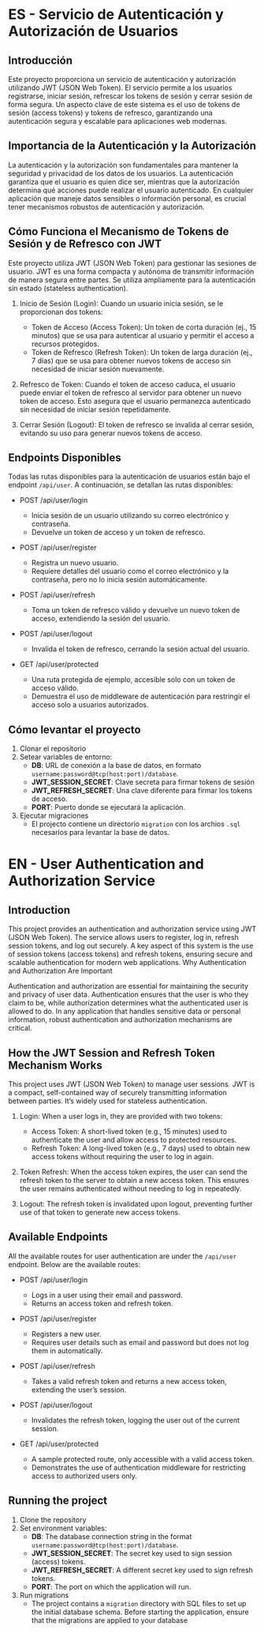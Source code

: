 # ES - Servicio de Autenticación y Autorización de Usuarios
## Introducción

Este proyecto proporciona un servicio de autenticación y autorización utilizando JWT (JSON Web Token). El servicio permite a los usuarios registrarse, iniciar sesión, refrescar los tokens de sesión y cerrar sesión de forma segura. Un aspecto clave de este sistema es el uso de tokens de sesión (access tokens) y tokens de refresco, garantizando una autenticación segura y escalable para aplicaciones web modernas.

## Importancia de la Autenticación y la Autorización

La autenticación y la autorización son fundamentales para mantener la seguridad y privacidad de los datos de los usuarios. La autenticación garantiza que el usuario es quien dice ser, mientras que la autorización determina qué acciones puede realizar el usuario autenticado. En cualquier aplicación que maneje datos sensibles o información personal, es crucial tener mecanismos robustos de autenticación y autorización.

## Cómo Funciona el Mecanismo de Tokens de Sesión y de Refresco con JWT

Este proyecto utiliza JWT (JSON Web Token) para gestionar las sesiones de usuario. JWT es una forma compacta y autónoma de transmitir información de manera segura entre partes. Se utiliza ampliamente para la autenticación sin estado (stateless authentication).

1. Inicio de Sesión (Login): Cuando un usuario inicia sesión, se le proporcionan dos tokens:
    - Token de Acceso (Access Token): Un token de corta duración (ej., 15 minutos) que se usa para autenticar al usuario y permitir el acceso a recursos protegidos.
    - Token de Refresco (Refresh Token): Un token de larga duración (ej., 7 días) que se usa para obtener nuevos tokens de acceso sin necesidad de iniciar sesión nuevamente.

2. Refresco de Token: Cuando el token de acceso caduca, el usuario puede enviar el token de refresco al servidor para obtener un nuevo token de acceso. Esto asegura que el usuario permanezca autenticado sin necesidad de iniciar sesión repetidamente.

3. Cerrar Sesión (Logout): El token de refresco se invalida al cerrar sesión, evitando su uso para generar nuevos tokens de acceso.

## Endpoints Disponibles

Todas las rutas disponibles para la autenticación de usuarios están bajo el endpoint `/api/user`. A continuación, se detallan las rutas disponibles:

- POST /api/user/login
    - Inicia sesión de un usuario utilizando su correo electrónico y contraseña.
    - Devuelve un token de acceso y un token de refresco.

- POST /api/user/register
    - Registra un nuevo usuario.
    - Requiere detalles del usuario como el correo electrónico y la contraseña, pero no lo inicia sesión automáticamente.

- POST /api/user/refresh
    - Toma un token de refresco válido y devuelve un nuevo token de acceso, extendiendo la sesión del usuario.

- POST /api/user/logout
    - Invalida el token de refresco, cerrando la sesión actual del usuario.

- GET /api/user/protected
    - Una ruta protegida de ejemplo, accesible solo con un token de acceso válido.
    - Demuestra el uso de middleware de autenticación para restringir el acceso solo a usuarios autorizados.
        
## Cómo levantar el proyecto
1. Clonar el repositorio
2. Setear variables de entorno:
    - **DB**: URL de conexión a la base de datos, en formato `username:password@tcp(host:port)/database`.
    - **JWT_SESSION_SECRET**: Clave secreta para firmar tokens de sesión
    - **JWT_REFRESH_SECRET**: Una clave diferente para firmar los tokens de acceso.
    - **PORT**: Puerto donde se ejecutará la aplicación.
3. Ejecutar migraciones
    - El projecto contiene un directorio `migration` con los archios `.sql` necesarios para levantar la base de datos.

# EN - User Authentication and Authorization Service
## Introduction

This project provides an authentication and authorization service using JWT (JSON Web Token). The service allows users to register, log in, refresh session tokens, and log out securely. A key aspect of this system is the use of session tokens (access tokens) and refresh tokens, ensuring secure and scalable authentication for modern web applications.
Why Authentication and Authorization Are Important

Authentication and authorization are essential for maintaining the security and privacy of user data. Authentication ensures that the user is who they claim to be, while authorization determines what the authenticated user is allowed to do. In any application that handles sensitive data or personal information, robust authentication and authorization mechanisms are critical.

## How the JWT Session and Refresh Token Mechanism Works

This project uses JWT (JSON Web Token) to manage user sessions. JWT is a compact, self-contained way of securely transmitting information between parties. It’s widely used for stateless authentication.

1. Login: When a user logs in, they are provided with two tokens:
    - Access Token: A short-lived token (e.g., 15 minutes) used to authenticate the user and allow access to protected resources.
    - Refresh Token: A long-lived token (e.g., 7 days) used to obtain new access tokens without requiring the user to log in again.

2. Token Refresh: When the access token expires, the user can send the refresh token to the server to obtain a new access token. This ensures the user remains authenticated without needing to log in repeatedly.

3. Logout: The refresh token is invalidated upon logout, preventing further use of that token to generate new access tokens.

## Available Endpoints

All the available routes for user authentication are under the `/api/user` endpoint. Below are the available routes:

- POST /api/user/login
    - Logs in a user using their email and password.
    - Returns an access token and refresh token.

- POST /api/user/register
    - Registers a new user.
    - Requires user details such as email and password but does not log them in automatically.

- POST /api/user/refresh
    - Takes a valid refresh token and returns a new access token, extending the user’s session.

- POST /api/user/logout
    - Invalidates the refresh token, logging the user out of the current session.

- GET /api/user/protected
    - A sample protected route, only accessible with a valid access token.
    - Demonstrates the use of authentication middleware for restricting access to authorized users only.

## Running the project

1. Clone the repository
2. Set environment variables:
    - **DB**: The database connection string in the format `username:password@tcp(host:port)/database`.
    - **JWT_SESSION_SECRET**: The secret key used to sign session (access) tokens.
    - **JWT_REFRESH_SECRET**: A different secret key used to sign refresh tokens.
    - **PORT**: The port on which the application will run.
3. Run migrations
    - The project contains a `migration` directory with SQL files to set up the initial database schema. Before starting the application, ensure that the migrations are applied to your database
    